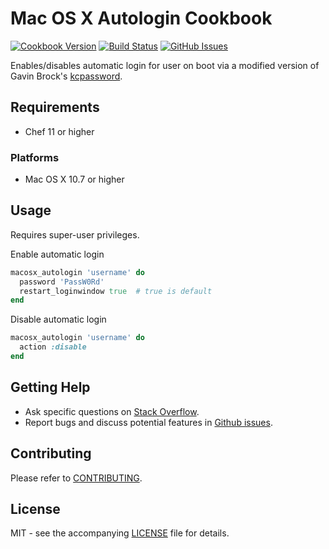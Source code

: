 # Mac OS X Autologin Cookbook

[![Cookbook Version](http://img.shields.io/cookbook/v/macosx_autologin.svg?style=flat-square)][cookbook]
[![Build Status](http://img.shields.io/travis/dhoer/chef-macosx_autologin.svg?style=flat-square)][travis]
[![GitHub Issues](http://img.shields.io/github/issues/dhoer/chef-macosx_autologin.svg?style=flat-square)][github]

[cookbook]: https://supermarket.chef.io/cookbooks/macosx_autologin
[travis]: https://travis-ci.org/dhoer/chef-macosx_autologin
[github]: https://github.com/dhoer/chef-macosx_autologin/issues

Enables/disables automatic login for user on boot via a modified version of Gavin Brock's 
[kcpassword](http://www.brock-family.org/gavin/perl/kcpassword.html). 
                                                  
## Requirements

- Chef 11 or higher

### Platforms

- Mac OS X 10.7 or higher

## Usage

Requires super-user privileges. 

Enable automatic login

```ruby
macosx_autologin 'username' do
  password 'PassW0Rd'
  restart_loginwindow true  # true is default
end
```

Disable automatic login

```ruby
macosx_autologin 'username' do
  action :disable
end
```

## Getting Help

- Ask specific questions on [Stack Overflow](http://stackoverflow.com/questions/tagged/chef-macosx_autologin).
- Report bugs and discuss potential features in
[Github issues](https://github.com/dhoer/chef-macosx_autologin/issues).

## Contributing

Please refer to [CONTRIBUTING](https://github.com/dhoer/chef-macosx_autologin/blob/master/CONTRIBUTING.md).

## License

MIT - see the accompanying [LICENSE](https://github.com/dhoer/chef-macosx_autologin/blob/master/LICENSE.md) file
for details.
